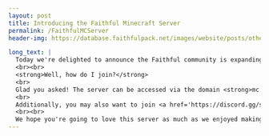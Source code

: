 ```yaml
---
layout: post
title: Introducing the Faithful Minecraft Server
permalink: /FaithfulMCServer
header-img: https://database.faithfulpack.net/images/website/posts/other/server.jpg

long_text: |
  Today we're delighted to announce the Faithful community is expanding beyond Discord and into the game the packs are all about – Minecraft! The Faithful Minecraft Server is a place to meet fellow users of the pack, play the game and have fun. With a freebuild creative world available now and a survival world coming soon, the server has something for everyone. Oh, and have I mentioned that you can join with both Java and Bedrock? Thanks to Geyser you can play on the server with any device that supports Minecraft, be it your phone or the smart fridge you somehow managed to install Linux and WINE on.
  <br><br>
  <strong>Well, how do I join?</strong>
  <br>
  Glad you asked! The server can be accessed via the domain <strong>mc.faithfulpack.net</strong> (and the port <strong>25783</strong> if you're connecting using Bedrock Edition). You can join with Java Edition version 1.20.1 or the latest version of Bedrock Edition. Add the server to your server list and you're good to go!
  <br>
  Additionally, you may also want to join <a href='https://discord.gg/sN9YRQbBv7'>our Discord server</a> and grab yourself the Minecraft Server role to gain access to the server-related channels.
  <br><br>
  We hope you're going to love this server as much as we enjoyed making it, and we can't wait to see you there!
---
```

